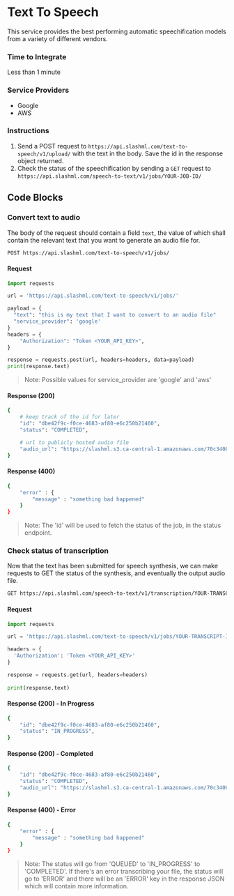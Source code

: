 # Text To Speech

This service provides the best performing automatic speechification models from a variety of different vendors.

### Time to Integrate

Less than 1 minute

### Service Providers
- Google
- AWS

### Instructions

1. Send a POST request to `https://api.slashml.com/text-to-speech/v1/upload/` with the text in the body. Save the id in the response object returned.
2. Check the status of the speechification by sending a `GET` request to `https://api.slashml.com/speech-to-text/v1/jobs/YOUR-JOB-ID/`

## Code Blocks

### Convert text to audio

The body of the request should contain a field `text`, the value of which shall contain the relevant text that you want to generate an audio file for.

```bash
POST https://api.slashml.com/text-to-speech/v1/jobs/
```

#### Request

```python
import requests

url = 'https://api.slashml.com/text-to-speech/v1/jobs/'

payload = {
  "text": "this is my text that I want to convert to an audio file"
  "service_provider": 'google'
}
headers = {
    "Authorization": "Token <YOUR_API_KEY>",
}

response = requests.post(url, headers=headers, data=payload)
print(response.text)
```

> Note: 
> Possible values for service_provider are 'google' and 'aws'

#### Response (200)

```bash
{
    # keep track of the id for later
    "id": "dbe42f9c-f0ce-4683-af80-e6c250b21460",
    "status": "COMPLETED",

    # url to publicly hosted audio file
    "audio_url": "https://slashml.s3.ca-central-1.amazonaws.com/70c34009-8149-4b47-8a6e-29dcb5bd3d3d.mp3"
}
```

#### Response (400)

```bash
{
    "error" : {
        "message" : "something bad happened"
    }
}
```

> Note: 
> The 'id' will be used to fetch the status of the job, in the status endpoint.


### Check status of transcription

Now that the text has been submitted for speech synthesis, we can make requests to GET the status of the synthesis, and eventually the output audio file.

```bash
GET https://api.slashml.com/speech-to-text/v1/transcription/YOUR-TRANSCRIPT-ID/
```

#### Request

```python
import requests

url = 'https://api.slashml.com/text-to-speech/v1/jobs/YOUR-TRANSCRIPT-ID/?service_provider=google'

headers = {
  'Authorization': 'Token <YOUR_API_KEY>'
}

response = requests.get(url, headers=headers)
  
print(response.text)
```

#### Response (200) - In Progress

```bash
{
    "id": "dbe42f9c-f0ce-4683-af80-e6c250b21460",
    "status": "IN_PROGRESS",
}
```

#### Response (200) - Completed

```bash
{
    "id": "dbe42f9c-f0ce-4683-af80-e6c250b21460",
    "status": "COMPLETED",
    "audio_url": "https://slashml.s3.ca-central-1.amazonaws.com/70c34009-8149-4b47-8a6e-29dcb5bd3d3d.mp3"
}
```

#### Response (400) - Error

```bash
{
    "error" : {
        "message" : "something bad happened"
    }
}

```

> Note: 
> The status will go from 'QUEUED' to 'IN_PROGRESS' to 'COMPLETED'. If there's an error transcribing your file, the status will go to 'ERROR' and there will be an 'ERROR' key in the response JSON which will contain more information.

